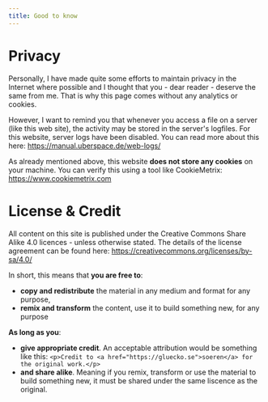 ```yaml
---
title: Good to know
---
```


# Privacy

Personally, I have made quite some efforts to maintain privacy in the Internet where possible and I thought that you - dear reader - deserve the same from me. That is why this page comes without any analytics or cookies. 

However, I want to remind you that whenever you access a file on a server (like this web site), the activity may be stored in the server's logfiles. For this website, server logs have been disabled. You can read more about this here: https://manual.uberspace.de/web-logs/

As already mentioned above, this website **does not store any cookies** on your machine. You can verify this using a tool like CookieMetrix: https://www.cookiemetrix.com


# License & Credit

All content on this site is published under the Creative Commons Share Alike 4.0 licences - unless otherwise stated. The details of the license agreement can be found here: https://creativecommons.org/licenses/by-sa/4.0/

In short, this means that **you are free to**: 

  - **copy and redistribute** the material in any medium and format for any purpose,
  - **remix and transform** the content, use it to build something new, for any purpose

**As long as you**:

  - **give appropriate credit**. An acceptable attribution would be something like this: 
  `<p>Credit to <a href="https://gluecko.se">soeren</a> for the original work.</p>`
  - **and share alike**. Meaning if you remix, transform or use the material to build something new, it must be shared under the same liscence as the original. 

